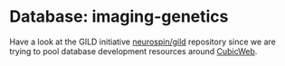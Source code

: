 Database: imaging-genetics 
==========================

Have a look at the GILD initiative
[neurospin/gild](https://github.com/neurospin/gild/) repository
since we are trying to pool database development resources around
[CubicWeb](http://www.cubicweb.org/).
